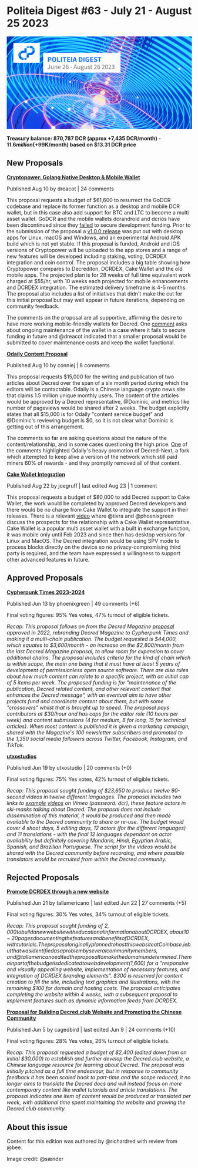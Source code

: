 # Politeia Digest #63 - July 21 - August 25 2023

![Image credit: @sænder](img/issue063/063-title.png)

**Treasury balance: 870,787 DCR (approx +7,435 DCR/month) - $11.6 million (+$99K/month) based on $13.31 DCR price**

## New Proposals

**[Cryptopower: Golang Native Desktop & Mobile Wallet](https://proposals.decred.org/record/256efee)**

Published Aug 10 by dreacot | 24 comments

This proposal requests a budget of $61,600 to resurrect the GoDCR codebase and replace its former function as a desktop and mobile DCR wallet, but in this case also add support for BTC and LTC to become a multi asset wallet. GoDCR and the mobile wallets dcrandroid and dcrios have been discontinued since they [failed](https://proposals.decred.org/record/0ef42e5) to secure development funding. Prior to the submission of the proposal a [v1.0.0 release](https://github.com/crypto-power/cryptopower/releases/tag/release-v1.0.0) was put out with desktop apps for Linux, macOS and Windows, and an experimental Android APK build which is not yet stable. If this proposal is funded, Android and iOS versions of Cryptopower will be uploaded to the app stores and a range of new features will be developed including staking, voting, DCRDEX integration and coin control. The proposal includes a big table showing how Cryptopower compares to Decrediton, DCRDEX, Cake Wallet and the old mobile apps. The projected plan is for 28 weeks of full time equivalent work charged at $55/hr, with 10 weeks each projected for mobile enhancements and DCRDEX integration. The estimated delivery timeframe is 4-5 months. The proposal also includes a list of initiatives that didn't make the cut for this initial proposal but may well appear in future iterations, depending on community feedback.

The comments on the proposal are all supportive, affirming the desire to have more working mobile-friendly wallets for Decred. One [comment](https://proposals.decred.org/record/256efee/comments/1) asks about ongoing maintenance of the wallet in a case where it fails to secure funding in future and @dreacot indicated that a smaller proposal would be submitted to cover maintenance costs and keep the wallet functional. 

**[Odaily Content Proposal](https://proposals.decred.org/record/b80040f)**

Published Aug 10 by conniej | 8 comments

This proposal requests $15,000 for the writing and publication of two articles about Decred over the span of a six month period during which the editors will be contactable. Odaily is a Chinese language crypto news site that claims 1.5 million unique monthly users. The content of the articles would be approved by a Decred representative, @Dominic, and metrics like number of pageviews would be shared after 2 weeks. The budget explicitly states that all $15,000 is for Odaily "content service budget" and @Dominic's reviewing budget is $0, so it is not clear what Dominic is getting out of this arrangement.

The comments so far are asking questions about the nature of the content/relationship, and in some cases questioning the high price. [One](https://proposals.decred.org/record/b80040f/comments/3) of the comments highlighted Odaily's heavy promotion of Decred-Next, a fork which attempted to keep alive a version of the network which still paid miners 60% of rewards - and they promptly removed all of that content.

**[Cake Wallet Integration](https://proposals.decred.org/record/2f25f2d)**

Published Aug 22 by joegruff | last edited Aug 23 | 1 comment

This proposal requests a budget of $80,000 to add Decred support to Cake Wallet, the work would be completed by approved Decred developers and there would be no charge from Cake Wallet to integrate the support in their releases. There is a relevant [video](https://www.youtube.com/watch?v=0KKsD4ZhZn0) where @tivra and @phoenixgreen discuss the prospects for the relationship with a Cake Wallet representative. Cake Wallet is a popular multi asset wallet with a built in exchange function, it was mobile only until Feb 2023 and since then has desktop versions for Linux and MacOS. The Decred integration would be using SPV mode to process blocks directly on the device so no privacy-compromising third party is required, and the team have expressed a willingness to support other advanced features in future.

## Approved Proposals

**[Cypherpunk Times 2023-2024](https://proposals.decred.org/record/4d3a8fc)**

Published Jun 13 by phoenixgreen | 49 comments (+6)

Final voting figures: 95% Yes votes, 47% turnout of eligible tickets.

*Recap: This proposal follows on from the Decred Magazine [proposal](https://proposals.decred.org/record/3bb2c7e) approved in 2022, rebranding Decred Magazine to Cypherpunk Times and making it a multi-chain publication. The budget requested is $44,000, which equates to $3,600/month - an increase on the $2,800/month from the last Decred Magazine proposal, to allow room for expansion to cover additional chains. The proposal includes criteria for the kind of chain which is within scope, the main one being that it must have at least 5 years of development of permissionless open source software. There are also rules about how much content can relate to a specific project, with an initial cap of 5 items per week. The proposed funding is for "maintenance of the publication, Decred related content, and other relevant content that enhances the Decred message", with an eventual aim to have other projects fund and coordinate content about them, but with some "crossovers" whilst that is brought up to speed. The proposal pays contributors at $30/hour and has caps for the editor role (10 hours per week) and content submissions (4 for medium, 8 for long, 15 for technical articles). When most content is published it is given a marketing campaign, shared with the Magazine's 100 newsletter subscribers and promoted to the 1,350 social media followers across Twitter, Facebook, Instagram, and TikTok.*

**[utxostudios](https://proposals.decred.org/record/9e265ad)**

Published Jun 19 by utxostudio | 20 comments (+0)

Final voting figures: 75% Yes votes, 42% turnout of eligible tickets.

*Recap: This proposal sought funding of $23,650 to produce twelve 90-second videos in twelve different languages. The proposal includes two links to [example](https://vimeo.com/836729063) [videos](https://vimeo.com/836769185) on Vimeo (password: dcr), these feature actors in ski-masks talking about Decred. The proposal does not include dissemination of this material, it would be produced and then made available to the Decred community to share or re-use. The budget would cover 4 shoot days, 5 editing days, 12 actors (for the different languages) and 11 translations - with the final 12 languages dependant on actor availability but definitely covering Mandarin, Hindi, Egyptian Arabic, Spanish, and Brazilian Portuguese. The script for the videos would be shared with the Decred community before recording, and where possible translators would be recruited from within the Decred community.*

## Rejected Proposals

**[Promote DCRDEX through a new website](https://proposals.decred.org/record/20ba5cd)**

Published Jun 21 by tallamericano | last edited Jun 22 | 27 comments (+5) 

Final voting figures: 30% Yes votes, 34% turnout of eligible tickets.

*Recap: This proposal sought funding of $2,000 to build a new website with educational information about DCRDEX, about 10-20 pages documenting the features and benefits of DCRDEX, with tutorials. The proposal originally planned to host this website at Coinbase.ie but that was identified as a problem by several community members, and @tallamericano edited the proposal to make the domain undetermined. The main part of the budget is dedicated to web development ($1,600) for a "responsive and visually appealing website, implementation of necessary features, and integration of DCRDEX branding elements". $300 is reserved for content creation to fill the site, including text graphics and illustrations, with the remaining $100 for domain and hosting costs. The proposal anticipates completing the website within 4 weeks, with a subsequent proposal to implement features such as dynamic information feeds from DCRDEX.*

**[Proposal for Building Decred.club Website and Promoting the Chinese Community](https://proposals.decred.org/record/552c87e)**

Published Jun 5 by cagedbird | last edited Jun 9 | 24 comments (+10)

Final voting figures: 28% Yes votes, 26% turnout of eligible tickets.

*Recap: This proposal requested a budget of $2,400 (edited down from an initial $30,000) to establish and further develop the Decred.club website, a Chinese language resource for learning about Decred. The proposal was initially pitched as a full time endeavour, but in response to community feedback it has been scaled back to part-time and the scope reduced, it no longer aims to translate the Decred docs and will instead focus on more contemporary content like wallet tutorials and article translations. The proposal indicates one item of content would be produced or translated per week, with additional time spent maintaining the website and growing the Decred.club community.*

## About this issue

Content for this edition was authored by @richardred with review from @bee.

Image credit: @sænder
